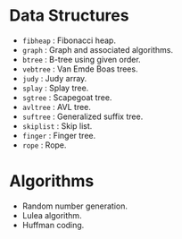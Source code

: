 # Data Structures

- `fibheap` : Fibonacci heap.
- `graph` : Graph and associated algorithms.
- `btree` : B-tree using given order.
- `vebtree` : Van Emde Boas trees.
- `judy` : Judy array.
- `splay` : Splay tree.
- `sgtree` : Scapegoat tree.
- `avltree` : AVL tree.
- `suftree` : Generalized suffix tree.
- `skiplist` : Skip list.
- `finger` : Finger tree.
- `rope` : Rope.

# Algorithms

- Random number generation.
- Lulea algorithm.
- Huffman coding.

